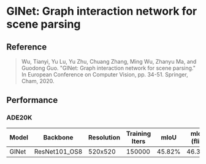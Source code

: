 # GINet: Graph interaction network for scene parsing

## Reference

> Wu, Tianyi, Yu Lu, Yu Zhu, Chuang Zhang, Ming Wu, Zhanyu Ma, and Guodong Guo. "GINet: Graph interaction network for scene parsing." In European Conference on Computer Vision, pp. 34-51. Springer, Cham, 2020.


## Performance

### ADE20K

| Model | Backbone | Resolution | Training Iters | mIoU | mIoU (flip) | mIoU (ms+flip) | Links |
|---|---|---|---|---|---|---|---|
|GINet|ResNet101_OS8|520x520|150000|45.82%|46.36%|46.10%|[model]()|[log]()|[vdl](https://paddlepaddle.org.cn/paddle/visualdl/service/app?id=edf0c6b59ee8e65f872ee52eacb819ee) |
